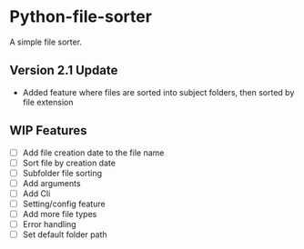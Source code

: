 # Python-file-sorter
A simple file sorter.

## **Version 2.1 Update**

- Added feature where files are sorted into subject folders, then sorted by file extension

## **WIP Features**

- [ ] Add file creation date to the file name
- [ ] Sort file by creation date
- [ ] Subfolder file sorting
- [ ] Add arguments
- [ ] Add Cli
- [ ] Setting/config feature
- [ ] Add more file types
- [ ] Error handling
- [ ] Set default folder path